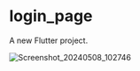 # login_page

A new Flutter project.

![Screenshot_20240508_102746](https://github.com/msx-git/login_page/assets/93339658/e14a89e7-768c-4abe-a189-1bbd929bc8fd)
